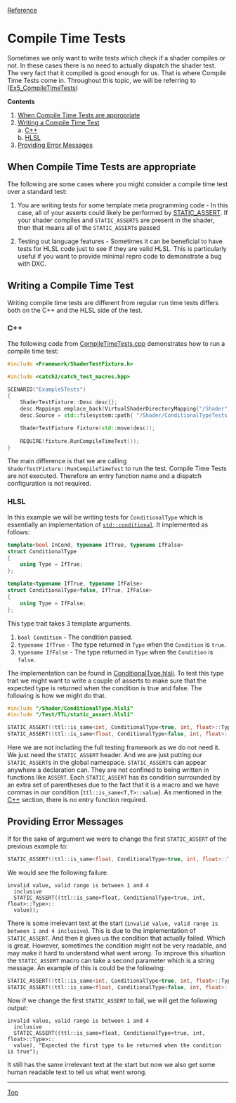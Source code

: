 [Reference](../ShaderTestFramework.md)

# Compile Time Tests

Sometimes we only want to write tests which check if a shader compiles or not. In these cases there is no need to actually dispatch the shader test. The very fact that it compiled is good enough for us. That is where Compile Time Tests come in. Throughout this topic, we will be referring to ([Ex5_CompileTimeTests](../../examples/Ex5_CompileTimeTests))

**Contents**

1. [When Compile Time Tests are appropriate](#when-compile-time-tests-are-appropriate)
2. [Writing a Compile Time Test](#writing-a-compile-time-test)<br>
    a. [C++](#c)<br>
    b. [HLSL](#hlsl)
3. [Providing Error Messages](#providing-error-messages)


## When Compile Time Tests are appropriate

The following are some cases where you might consider a compile time test over a standard test:

1. You are writing tests for some template meta programming code - In this case, all of your asserts could likely be performed by [STATIC_ASSERT](../TTL/StaticAssert.md). If your shader compiles and `STATIC_ASSERTS` are present in the shader, then that means all of the `STATIC_ASSERT`s passed

2. Testing out language features - Sometimes it can be beneficial to have tests for HLSL code just to see if they are valid HLSL. This is particularly useful if you want to provide minimal repro code to demonstrate a bug with DXC.

## Writing a Compile Time Test

Writing compile time tests are different from regular run time tests differs both on the C++ and the HLSL side of the test.

### C++

The following code from [CompileTimeTests.cpp](../../examples/Ex5_CompileTimeTests/CompileTimeTests.cpp) demonstrates how to run a compile time test:

```c++
#include <Framework/ShaderTestFixture.h>

#include <catch2/catch_test_macros.hpp>

SCENARIO("Example5Tests")
{
    ShaderTestFixture::Desc desc{};
    desc.Mappings.emplace_back(VirtualShaderDirectoryMapping{"/Shader", std::filesystem::current_path() / SHADER_SRC});
    desc.Source = std::filesystem::path{ "/Shader/ConditionalTypeTests.hlsl" };

    ShaderTestFixture fixture(std::move(desc));
    
    REQUIRE(fixture.RunCompileTimeTest());
}
```

The main difference is that we are calling `ShaderTestFixture::RunCompileTimeTest` to run the test. Compile Time Tests are not executed. Therefore an entry function name and a dispatch configuration is not required.

### HLSL

In this example we will be writing tests for `ConditionalType` which is essentially an implementation of [`std::conditional`](https://en.cppreference.com/w/cpp/types/conditional). It implemented as follows:
```c++
template<bool InCond, typename IfTrue, typename IfFalse>
struct ConditionalType
{
    using Type = IfTrue;
};

template<typename IfTrue, typename IfFalse>
struct ConditionalType<false, IfTrue, IfFalse>
{
    using Type = IfFalse;
};
```

This type trait takes 3 template arguments.

1. `bool Condition` - The condition passed.
2. `typename IfTrue` - The type returned in `Type` when the `Condition` is `true`.
3. `typename IfFalse` - The type returned in `Type` when the `Condition` is `false`. 

The implementation can be found in [ConditionalType.hlsli](../../examples/Ex5_CompileTimeTests/ShaderCode/ConditionalType.hlsli). To test this type trait we might want to write a couple of asserts to make sure that the expected type is returned when the condition is true and false. The following is how we might do that.

```c++
#include "/Shader/ConditionalType.hlsli"
#include "/Test/TTL/static_assert.hlsli"

STATIC_ASSERT((ttl::is_same<int, ConditionalType<true, int, float>::Type>::value));
STATIC_ASSERT((ttl::is_same<float, ConditionalType<false, int, float>::Type>::value));

```

Here we are not including the full testing framework as we do not need it. We just need the `STATIC_ASSERT` header. And we are just putting our `STATIC_ASSERT`s in the global namespace. `STATIC_ASSERT`s can appear anywhere a declaration can. They are not confined to being written in functions like `ASSERT`. Each `STATIC_ASSERT` has its condition surrounded by an extra set of parentheses due to the fact that it is a macro and we have commas in our condition (`ttl::is_same<T,T>::value`). As mentioned in the [C++](#c) section, there is no entry function required.

## Providing Error Messages

If for the sake of argument we were to change the first `STATIC_ASSERT` of the previous example to:
```c++
STATIC_ASSERT((ttl::is_same<float, ConditionalType<true, int, float>::Type>::value));
```

We would see the following failure.

```
invalid value, valid range is between 1 and 4
  inclusive
  STATIC_ASSERT((ttl::is_same<float, ConditionalType<true, int, float>::Type>::
  value));
```

There is some irrelevant text at the start (`invalid value, valid range is between 1 and 4 inclusive`). This is due to the implementation of `STATIC_ASSERT`. And then it gives us the condition that actually failed. Which is great. However, sometimes the condition might not be very readable, and may make it hard to understand what went wrong. To improve this situation the `STATIC_ASSERT` macro can take a second parameter which is a string message. An example of this is could be the following:

```c++
STATIC_ASSERT((ttl::is_same<int, ConditionalType<true, int, float>::Type>::value), "Expected the first type to be returned when the condition is true");
STATIC_ASSERT((ttl::is_same<float, ConditionalType<false, int, float>::Type>::value), "Expected the second type to be returned when the condition is false");
```

Now if we change the first `STATIC_ASSERT` to fail, we will get the following output:

```
invalid value, valid range is between 1 and 4
  inclusive
  STATIC_ASSERT((ttl::is_same<float, ConditionalType<true, int, float>::Type>::
  value), "Expected the first type to be returned when the condition is true");
```

It still has the same irrelevant text at the start but now we also get some human readable text to tell us what went wrong.

---

[Top](#compile-time-tests)